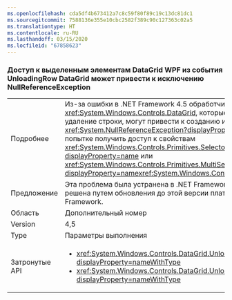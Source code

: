 ```yaml
---
ms.openlocfilehash: cda5df4b673412a7c8c59f80f89c19c13dc81dc1
ms.sourcegitcommit: 7588136e355e10cbc2582f389c90c127363c02a5
ms.translationtype: HT
ms.contentlocale: ru-RU
ms.lasthandoff: 03/15/2020
ms.locfileid: "67858623"
---
```

### <a name="accessing-a-wpf-datagrids-selected-items-from-a-handler-of-the-datagrids-unloadingrow-event-can-cause-a-nullreferenceexception"></a>Доступ к выделенным элементам DataGrid WPF из события UnloadingRow DataGrid может привести к исключению NullReferenceException

|   |   |
|---|---|
|Подробнее|Из-за ошибки в .NET Framework 4.5 обработчики событий <xref:System.Windows.Controls.DataGrid>, которые выполняют удаление строки, могут привести к созданию исключения <xref:System.NullReferenceException?displayProperty=name> при попытке получить доступ к свойствам <xref:System.Windows.Controls.Primitives.Selector.SelectedItem?displayProperty=name> или <xref:System.Windows.Controls.Primitives.MultiSelector.SelectedItems?displayProperty=name><xref:System.Windows.Controls.DataGrid>.|
|Предложение|Эта проблема была устранена в .NET Framework 4.6 и может быть решена путем обновления до этой версии платформы .NET Framework.|
|Область|Дополнительный номер|
|Version|4,5|
|Type|Параметры выполнения|
|Затронутые API|<ul><li><xref:System.Windows.Controls.DataGrid.UnloadingRow?displayProperty=nameWithType></li><li><xref:System.Windows.Controls.DataGrid.UnloadingRowDetails?displayProperty=nameWithType></li></ul>|
